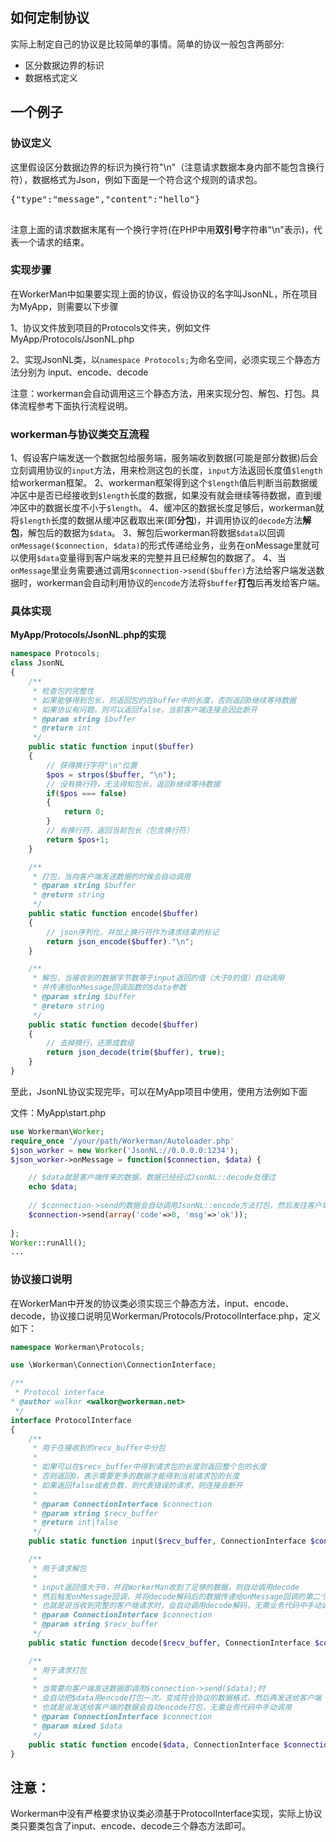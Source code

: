 ## 如何定制协议

实际上制定自己的协议是比较简单的事情。简单的协议一般包含两部分:
 * 区分数据边界的标识
 * 数据格式定义

## 一个例子

### 协议定义
这里假设区分数据边界的标识为换行符"\n"（注意请求数据本身内部不能包含换行符），数据格式为Json，例如下面是一个符合这个规则的请求包。

<pre>
{"type":"message","content":"hello"}

</pre>

注意上面的请求数据末尾有一个换行字符(在PHP中用**双引号**字符串"\n"表示)，代表一个请求的结束。

### 实现步骤
在WorkerMan中如果要实现上面的协议，假设协议的名字叫JsonNL，所在项目为MyApp，则需要以下步骤

1、协议文件放到项目的Protocols文件夹，例如文件MyApp/Protocols/JsonNL.php

2、实现JsonNL类，以```namespace Protocols;```为命名空间，必须实现三个静态方法分别为 input、encode、decode

注意：workerman会自动调用这三个静态方法，用来实现分包、解包、打包。具体流程参考下面执行流程说明。

### workerman与协议类交互流程
1、假设客户端发送一个数据包给服务端，服务端收到数据(可能是部分数据)后会立刻调用协议的```input```方法，用来检测这包的长度，```input```方法返回长度值```$length```给workerman框架。
2、workerman框架得到这个```$length```值后判断当前数据缓冲区中是否已经接收到```$length```长度的数据，如果没有就会继续等待数据，直到缓冲区中的数据长度不小于```$length```。
4、缓冲区的数据长度足够后，workerman就将```$length```长度的数据从缓冲区截取出来(即**分包**)，并调用协议的```decode```方法**解包**，解包后的数据为```$data```。
3、解包后workerman将数据```$data```以回调```onMessage($connection, $data)```的形式传递给业务，业务在onMessage里就可以使用```$data```变量得到客户端发来的完整并且已经解包的数据了。
4、当```onMessage```里业务需要通过调用```$connection->send($buffer)```方法给客户端发送数据时，workerman会自动利用协议的```encode```方法将```$buffer```**打包**后再发给客户端。

### 具体实现

**MyApp/Protocols/JsonNL.php的实现**

```php
namespace Protocols;
class JsonNL
{
    /**
     * 检查包的完整性
     * 如果能够得到包长，则返回包的在buffer中的长度，否则返回0继续等待数据
     * 如果协议有问题，则可以返回false，当前客户端连接会因此断开
     * @param string $buffer
     * @return int
     */
    public static function input($buffer)
    {
        // 获得换行字符"\n"位置
        $pos = strpos($buffer, "\n");
        // 没有换行符，无法得知包长，返回0继续等待数据
        if($pos === false)
        {
            return 0;
        }
        // 有换行符，返回当前包长（包含换行符）
        return $pos+1;
    }

    /**
     * 打包，当向客户端发送数据的时候会自动调用
     * @param string $buffer
     * @return string
     */
    public static function encode($buffer)
    {
        // json序列化，并加上换行符作为请求结束的标记
        return json_encode($buffer)."\n";
    }

    /**
     * 解包，当接收到的数据字节数等于input返回的值（大于0的值）自动调用
     * 并传递给onMessage回调函数的$data参数
     * @param string $buffer
     * @return string
     */
    public static function decode($buffer)
    {
        // 去掉换行，还原成数组
        return json_decode(trim($buffer), true);
    }
}
```

至此，JsonNL协议实现完毕，可以在MyApp项目中使用，使用方法例如下面

文件：MyApp\start.php
```php
use Workerman\Worker;
require_once '/your/path/Workerman/Autoloader.php'
$json_worker = new Worker('JsonNL://0.0.0.0:1234');
$json_worker->onMessage = function($connection, $data) {

    // $data就是客户端传来的数据，数据已经经过JsonNL::decode处理过
    echo $data;
    
    // $connection->send的数据会自动调用JsonNL::encode方法打包，然后发往客户端
    $connection->send(array('code'=>0, 'msg'=>'ok'));
    
};
Worker::runAll();
...
```

### 协议接口说明
在WorkerMan中开发的协议类必须实现三个静态方法，input、encode、decode，协议接口说明见Workerman/Protocols/ProtocolInterface.php，定义如下：
```php
namespace Workerman\Protocols;

use \Workerman\Connection\ConnectionInterface;

/**
 * Protocol interface
* @author walkor <walkor@workerman.net>
 */
interface ProtocolInterface
{
    /**
     * 用于在接收到的recv_buffer中分包
     *
     * 如果可以在$recv_buffer中得到请求包的长度则返回整个包的长度
     * 否则返回0，表示需要更多的数据才能得到当前请求包的长度
     * 如果返回false或者负数，则代表错误的请求，则连接会断开
     *
     * @param ConnectionInterface $connection
     * @param string $recv_buffer
     * @return int|false
     */
    public static function input($recv_buffer, ConnectionInterface $connection);

    /**
     * 用于请求解包
     *
     * input返回值大于0，并且WorkerMan收到了足够的数据，则自动调用decode
     * 然后触发onMessage回调，并将decode解码后的数据传递给onMessage回调的第二个参数
     * 也就是说当收到完整的客户端请求时，会自动调用decode解码，无需业务代码中手动调用
     * @param ConnectionInterface $connection
     * @param string $recv_buffer
     */
    public static function decode($recv_buffer, ConnectionInterface $connection);

    /**
     * 用于请求打包
     *
     * 当需要向客户端发送数据即调用$connection->send($data);时
     * 会自动把$data用encode打包一次，变成符合协议的数据格式，然后再发送给客户端
     * 也就是说发送给客户端的数据会自动encode打包，无需业务代码中手动调用
     * @param ConnectionInterface $connection
     * @param mixed $data
     */
    public static function encode($data, ConnectionInterface $connection);
}
```

## 注意：
Workerman中没有严格要求协议类必须基于ProtocolInterface实现，实际上协议类只要类包含了input、encode、decode三个静态方法即可。









